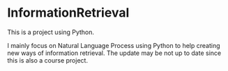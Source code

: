 InformationRetrieval
====================
This is a project using Python.

I mainly focus on Natural Language Process using Python to help creating new ways of information retrieval.
The update may be not up to date since this is also a course project.
